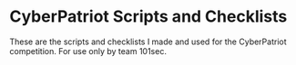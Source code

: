 # CyberPatriot Scripts and Checklists

These are the scripts and checklists I made and used for the CyberPatriot competition. For use only by team 101sec.
